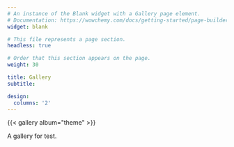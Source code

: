 ```yaml
---
# An instance of the Blank widget with a Gallery page element.
# Documentation: https://wowchemy.com/docs/getting-started/page-builder/
widget: blank

# This file represents a page section.
headless: true

# Order that this section appears on the page.
weight: 30

title: Gallery
subtitle:

design:
  columns: '2'
---
```


{{< gallery album="theme" >}}

A gallery for test.
